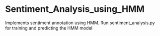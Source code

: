 # Sentiment_Analysis_using_HMM
Implements sentiment annotation using HMM.
Run sentiment_analysis.py for training and predicting the HMM model
